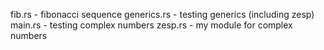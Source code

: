 fib.rs - fibonacci sequence
generics.rs - testing generics (including zesp)
main.rs - testing complex numbers
zesp.rs - my module for complex numbers
